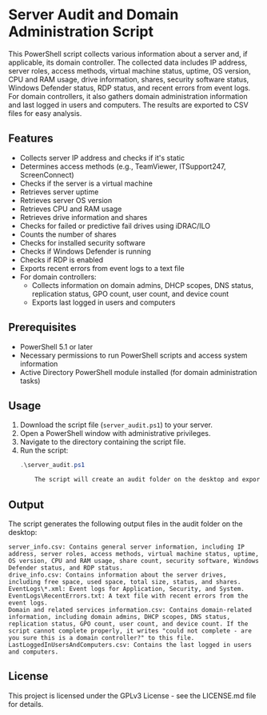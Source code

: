 # Server Audit and Domain Administration Script

This PowerShell script collects various information about a server and, if applicable, its domain controller. The collected data includes IP address, server roles, access methods, virtual machine status, uptime, OS version, CPU and RAM usage, drive information, shares, security software status, Windows Defender status, RDP status, and recent errors from event logs. For domain controllers, it also gathers domain administration information and last logged in users and computers. The results are exported to CSV files for easy analysis.

## Features

- Collects server IP address and checks if it's static
- Determines access methods (e.g., TeamViewer, ITSupport247, ScreenConnect)
- Checks if the server is a virtual machine
- Retrieves server uptime
- Retrieves server OS version
- Retrieves CPU and RAM usage
- Retrieves drive information and shares
- Checks for failed or predictive fail drives using iDRAC/ILO
- Counts the number of shares
- Checks for installed security software
- Checks if Windows Defender is running
- Checks if RDP is enabled
- Exports recent errors from event logs to a text file
- For domain controllers:
  - Collects information on domain admins, DHCP scopes, DNS status, replication status, GPO count, user count, and device count
  - Exports last logged in users and computers

## Prerequisites

- PowerShell 5.1 or later
- Necessary permissions to run PowerShell scripts and access system information
- Active Directory PowerShell module installed (for domain administration tasks)

## Usage

1. Download the script file (`server_audit.ps1`) to your server.
2. Open a PowerShell window with administrative privileges.
3. Navigate to the directory containing the script file.
4. Run the script:
   ```powershell
   .\server_audit.ps1

       The script will create an audit folder on the desktop and export the collected information to this folder.

## Output

The script generates the following output files in the audit folder on the desktop:

    server_info.csv: Contains general server information, including IP address, server roles, access methods, virtual machine status, uptime, OS version, CPU and RAM usage, share count, security software, Windows Defender status, and RDP status.
    drive_info.csv: Contains information about the server drives, including free space, used space, total size, status, and shares.
    EventLogs\*.xml: Event logs for Application, Security, and System.
    EventLogs\RecentErrors.txt: A text file with recent errors from the event logs.
    Domain and related services information.csv: Contains domain-related information, including domain admins, DHCP scopes, DNS status, replication status, GPO count, user count, and device count. If the script cannot complete properly, it writes "could not complete - are you sure this is a domain controller?" to this file.
    LastLoggedInUsersAndComputers.csv: Contains the last logged in users and computers.

## License

This project is licensed under the GPLv3 License - see the LICENSE.md file for details.
